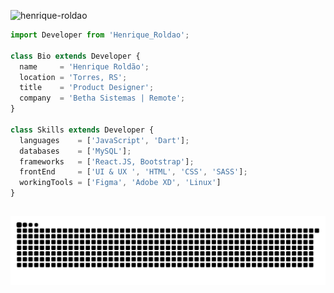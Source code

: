 <p align="left"> <img src="https://komarev.com/ghpvc/?username=henrique-roldao&label=Profile%20views&color=0e75b6&style=flat" alt="henrique-roldao" /> </p>

```js
import Developer from 'Henrique_Roldao';

class Bio extends Developer {
  name     = 'Henrique Roldão';
  location = 'Torres, RS';
  title    = 'Product Designer';
  company  = 'Betha Sistemas | Remote';
}

class Skills extends Developer {
  languages    = ['JavaScript', 'Dart'];
  databases    = ['MySQL'];
  frameworks   = ['React.JS, Bootstrap'];
  frontEnd     = ['UI & UX ', 'HTML', 'CSS', 'SASS'];
  workingTools = ['Figma', 'Adobe XD', 'Linux']
}
```

 ##
 
![Snake animation](https://github.com/henrique-roldao/henrique-roldao/blob/output/github-contribution-grid-snake.svg)

